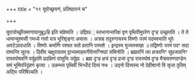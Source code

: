 +++
title = "१९ यूपोच्छ्रयणं, प्रतिष्ठापनं च"

+++

यूपायोच्छ्रीयमाणायानुब्रू३हि इति संप्रेष्यति । उद्दिवꣴ् स्तभानान्तरिक्षं पृण पृथिवीमुपरेण दृꣳह उच्छ्रयति । ते ते धामान्युश्मसी गमध्ये गावो यत्र भूरिशृङ्गा अयासः । अत्राह तदुरुगायस्य विष्णोः परमं पदमवभाति भूरेः अवटेऽवदधाति । विष्णोः कर्माणि पश्यत यतो व्रतानि पस्पशे । इन्द्रस्य युज्यस्सखा ॥ तद्विष्णोः परमं पदꣳ सदा पश्यन्ति सूरयः । दिवीव चक्षुराततम् द्वाभ्यामाहवनीयेनाग्निष्ठां संमिनोति । ब्रह्मवनिं त्वा क्षत्रवनिꣳ सुप्रजावनिꣳ रायस्पोषवनिं पर्यूहामि प्रदक्षिणं पांसुभिः पर्यूह्य । ब्रह्म दृꣳह क्षत्रं दृꣳह प्रजां दृꣳह रायस्पोषं दृꣳह मैत्रावरुणदण्डेन समं भूमिपरिदृंहणं कृत्वा । उन्नम्भय पृथिवीं भिन्धीदं दिव्यं नभः । उद्नो दिव्यस्य नो देहीशानो वि सृजा दृतिम् अद्भिः परिषिञ्चति ।
